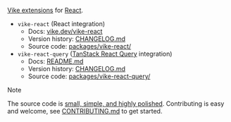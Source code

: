 [Vike extensions](https://vike.dev/extensions) for [React](https://react.dev).

- `vike-react` (React integration)
  - Docs: [vike.dev/vike-react](https://vike.dev/vike-react)
  - Version history: [CHANGELOG.md](packages/vike-react/CHANGELOG.md)
  - Source code: [packages/vike-react/](packages/vike-react)
- `vike-react-query` ([TanStack React Query](https://tanstack.com/query/latest) integration)
  - Docs: [README.md](packages/vike-react-query#readme)
  - Version history: [CHANGELOG.md](packages/vike-react-query/CHANGELOG.md)
  - Source code: [packages/vike-react-query/](packages/vike-react-query)

> [!NOTE]
> The source code is [small, simple, and highly polished](https://vike.dev/vike-react#under-the-hood). Contributing is easy and welcome, see [CONTRIBUTING.md](CONTRIBUTING.md) to get started.
